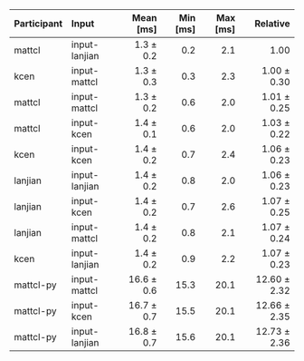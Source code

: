 | Participant | Input | Mean [ms] | Min [ms] | Max [ms] | Relative |
|:---|:---|---:|---:|---:|---:|
| mattcl | input-lanjian | 1.3 ± 0.2 | 0.2 | 2.1 | 1.00 |
| kcen | input-mattcl | 1.3 ± 0.3 | 0.3 | 2.3 | 1.00 ± 0.30 |
| mattcl | input-mattcl | 1.3 ± 0.2 | 0.6 | 2.0 | 1.01 ± 0.25 |
| mattcl | input-kcen | 1.4 ± 0.1 | 0.6 | 2.0 | 1.03 ± 0.22 |
| kcen | input-kcen | 1.4 ± 0.2 | 0.7 | 2.4 | 1.06 ± 0.23 |
| lanjian | input-lanjian | 1.4 ± 0.2 | 0.8 | 2.0 | 1.06 ± 0.23 |
| lanjian | input-kcen | 1.4 ± 0.2 | 0.7 | 2.6 | 1.07 ± 0.25 |
| lanjian | input-mattcl | 1.4 ± 0.2 | 0.8 | 2.1 | 1.07 ± 0.24 |
| kcen | input-lanjian | 1.4 ± 0.2 | 0.9 | 2.2 | 1.07 ± 0.23 |
| mattcl-py | input-mattcl | 16.6 ± 0.6 | 15.3 | 20.1 | 12.60 ± 2.32 |
| mattcl-py | input-kcen | 16.7 ± 0.7 | 15.5 | 20.1 | 12.66 ± 2.35 |
| mattcl-py | input-lanjian | 16.8 ± 0.7 | 15.6 | 20.1 | 12.73 ± 2.36 |

